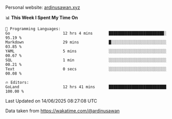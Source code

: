 Personal website: [ardinusawan.xyz](https://ardinusawan.xyz)

<!--START_SECTION:waka-->
📊 **This Week I Spent My Time On** 

```text
💬 Programming Languages: 
Go                       12 hrs 4 mins       ████████████████████████░   95.19 % 
Markdown                 29 mins             █░░░░░░░░░░░░░░░░░░░░░░░░   03.85 % 
YAML                     5 mins              ░░░░░░░░░░░░░░░░░░░░░░░░░   00.67 % 
SQL                      1 min               ░░░░░░░░░░░░░░░░░░░░░░░░░   00.21 % 
Text                     0 secs              ░░░░░░░░░░░░░░░░░░░░░░░░░   00.08 % 

🔥 Editors: 
GoLand                   12 hrs 41 mins      █████████████████████████   100.00 % 
```


 Last Updated on 14/06/2025 08:27:08 UTC
<!--END_SECTION:waka-->
Data taken from https://wakatime.com/@ardinusawan
